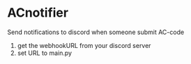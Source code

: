 # ACnotifier
Send notifications to discord when someone submit AC-code
1. get the webhookURL from your discord server
2. set URL to main.py
